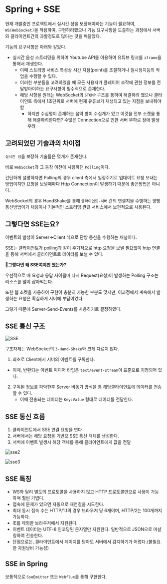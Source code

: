 # Spring + SSE

현재 개발중인 프로젝트에서 실시간 성을 보장해야하는 기능이 필요하여, `WS(WebSocket)`을 적용하여, 구현하려했으나 기능 요구사항을 도출하는 과정에서 서버와 클라이언트간의
과할정도로 많다는 것을 깨달았다.

기능의 요구사항은 아래와 같았다.

- 실시간 음성 스트리밍을 위하여 Youtube API를 이용하여 유튜브 링크를 `iframe`을 통해서 재생한다.
    - 이때 스트리밍 서비스 특성상 시간 지점(point)를 조절하거나 일시정지등의 작업을 수행할 수 있다.
    - 이러한 부분들을 고려하였을 때 모든 사용자가 플레이어 조작에 관한 정보를 전달받아야하는 요구사항이 필수적으로 존재한다.
    - 해당 사항을 원래는 WebSocket의 `STOMP` 구조를 통하여 해결하려 했으나 클라이언트 측에서 1초단위로 서버에 현재 유튜브가 재생되고 있는 지점을 보내줘야함
        - 하지만 수십명이 존재하는 음악 방이 수십개가 있고 이것을 전부 소켓을 통해 해결하려한다면? 수많은 Connection으로 인한 서버 부하로 장애 발생우려

## 고려되었던 기술과의 차이점

`실시간 성`을 보장하 기술들은 몇개가 존재한다.

바로 `WebSocket`과 그 등장 이전에 사용하던 `Polling`이다.

간단하게 설명하자면 Polling의 경우 client 측에서 일정주기로 업데이트 요청 보내는 방법이지만 요청을 보낼때마다 Http Connection이 발생하기 때문에 좋은방법은 아니다.

WebSocket의 경우 HandShake를 통해 `클라이언트-서버` 간의 연결지을 수행하는 양방 통신방법이기 채팅이나 기본적인 스트리밍 관련 서비스에서 보편적으로 사용된다.

## 그렇다면 SSE는요?
이벤트의 발생이 Server->Client 식으로 단방 통신을 수행하는 채널이다.

SSE는 클라이언트가 polling과 같이 주기적으로 http 요청을 보낼 필요없이 http 연결을 통해 서버에서 클라이언트로 데이터를 보낼 수 있다.

**🧐그렇다면 왜 SSE여야만 했는가?**

우선적으로 매 요청과 응답 사이클마 다시 Request(요청)이 발생하는 Polling 구조는 리소스를 많이 잡아먹는다.

또한 웹 소켓을 사용하여 구현이 충분히 가능한 부분도 맞지만, 이과정에서 계속해서 발생하는 요청은 확실하게 서버에 부담이었다.

그렇기 때문에 Server-Send-Events를 사용하기로 결정하였다.

## SSE 통신 구조

![SSE](https://tecoble.techcourse.co.kr/static/c9d3a25dbd760dd65d96cdb48af73160/ffe51/sse2.png)

구조자체는 WebSocket의 `3-Hand-Shake`와 크게 다르지 않다.

1. 최초로 Client에서 서버의 이벤트를 구독한다.
- 이때, 반환되는 이벤트 미디어 타입은 `text/event-stream`이 표준으로 지정되어 있다.

2. 구독된 정보를 파악한후 Server 비동기 방식을 통 해당클라이언트에 데이터를 전송할 수 있다.
    - 이때 전송되는 데이터는 `Key:Value` 형태로 데이터를 전달한다.

## SSE 통신 흐름
1. 클라이언트에서 SSE 연결 요청을 연다
2. 서버에서는 해당 요청을 기반으 SSE 통신 객체를 생성한다.
3. 서버에 이벤트 발생시 해당 객체를 통해 클라이언트에게 값을 전달

![sse2](https://tecoble.techcourse.co.kr/static/07d241cd25a664abebd2e6ce4154af70/a7a60/sse3.png)

![sse3](https://tecoble.techcourse.co.kr/static/cda947189eb317f424fdbcae6a969fe9/973af/sse4.png)

## SSE 특징
- WS와 달리 별도의 프로토콜을 사용하지 않고 HTTP 프로토콜만으로 사용이 가능하며 훨씬 가볍다.
- 접속에 문제가 있으면 자동으로 재연결을 시도한다.
- 최대 동시 접속 수는 HTTP/1.1의 경우 브라우저 당 6개이며, HTTP/2는 100개까지 가능하다.
- IE를 제외한 브라우저에서 지원된다.
- 이벤트 데이터는 UTF-8 인코딩된 문자열만 지원한다. 일반적으로 JSON으로 마샬링하여 전송한다.
- 단점으로는, 클라이언트에서 페이지를 닫아도 서버에서 감지하기가 어렵다.(불필요한 자원낭비 가능성)

## SSE in Spring
보통적으로 `SseEmitter` 또는 `Webflux`를 통해 구현한다.

